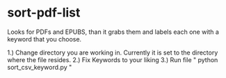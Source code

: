 # sort-pdf-list
Looks for PDFs and EPUBS, than it grabs them and labels each one with a keyword that you choose. 


1.) Change directory you are working in. Currently it is set to the directory where the file resides. 
2.) Fix Keywords to your liking
3.) Run file " python sort_csv_keyword.py "
